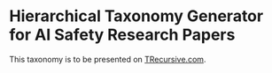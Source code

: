 # Hierarchical Taxonomy Generator for AI Safety Research Papers 

This taxonomy is to be presented on [TRecursive.com](https://trecursive.com).
